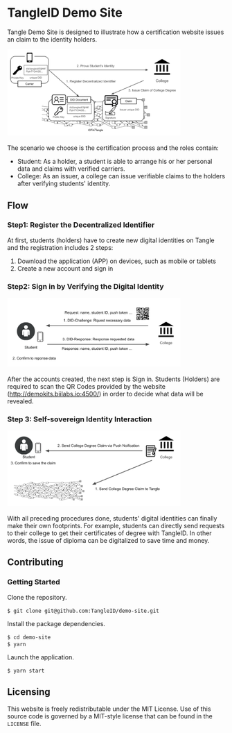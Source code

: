 # TangleID Demo Site

Tangle Demo Site is designed to illustrate how a certification website issues an claim to the identity holders.

<img src="./images/overview.png" alt="Certification Demonstration Overview" style="width: 400px; display: block; margin-bottom: 20px"/>

The scenario we choose is the certification process and the roles contain:
 - Student: As a holder, a student is able to arrange his or her personal data and claims with verified carriers.
 - College: As an issuer, a college can issue verifiable claims to the holders after verifying students' identity.

## Flow

### Step1: Register the Decentralized Identifier

At first, students (holders) have to create new digital identities on Tangle and the registration includes 2 steps:
1. Download the application (APP) on devices, such as mobile or tablets
2. Create a new account and sign in

### Step2: Sign in by Verifying the Digital Identity

<img src="./images/prove_identity.png" alt="Prove Own Control of Student Identity" style="width: 400px; display: block; margin-bottom: 20px"/>

After the accounts created, the next step is Sign in. Students (Holders) are required to scan the QR Codes provided by the website (http://demokits.biilabs.io:4500/) in order to decide what data will be revealed.

### Step 3: Self-sovereign Identity Interaction

<img src="./images/issue_claim.png" alt="Issue College Degree Claim" style="width: 400px; display: block; margin-bottom: 20px"/>

With all preceding procedures done, students' digital identities can finally make their own footprints. For example, students can directly send requests to their college to get their certificates of degree with TangleID. In other words, the issue of diploma can be digitalized to save time and money.

## Contributing

### Getting Started

Clone the repository.

```shell
$ git clone git@github.com:TangleID/demo-site.git
```

Install the package dependencies.

```shell
$ cd demo-site
$ yarn
```

Launch the application.

```shell
$ yarn start
```

## Licensing
This website is freely redistributable under the MIT License. Use of this source
code is governed by a MIT-style license that can be found in the `LICENSE` file.